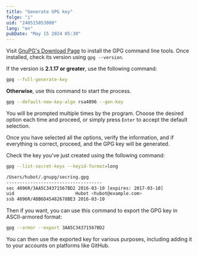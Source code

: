 ```yaml
---
title: "Generate GPG key"
folge: "i"
uid: "240515053000"
lang: "en"
pubDate: "May 15 2024 05:30"
---
```


Visit [GnuPG's Download Page](https://www.gnupg.org/download/) to install the GPG command line tools. Once installed, check its version using `gpg --version`.

If the version is **2.1.17 or greater**, use the following command:
```sh
gpg --full-generate-key		
```

**Otherwise**, use this command to start the process.
```sh
gpg --default-new-key-algo rsa4096 --gen-key
```

You will be prompted multiple times by the program. Choose the desired option each time and proceed, or simply press `Enter` to accept the default selection.

Once you have selected all the options, verify the information, and if everything is correct, proceed, and the GPG key will be generated.

Check the key you've just created using the following command:
```sh
gpg --list-secret-keys --keyid-format=long

/Users/hubot/.gnupg/secring.gpg
------------------------------------
sec 4096R/3AA5C34371567BD2 2016-03-10 [expires: 2017-03-10]
uid                       Hubot <hubot@example.com>
ssb 4096R/4BB6D45482678BE3 2016-03-10
```

Then if you want, you can use this command to export the GPG key in ASCII-armored format:
```sh
gpg --armor --export 3AA5C34371567BD2
```

You can then use the exported key for various purposes, including adding it to your accounts on platforms like GitHub.